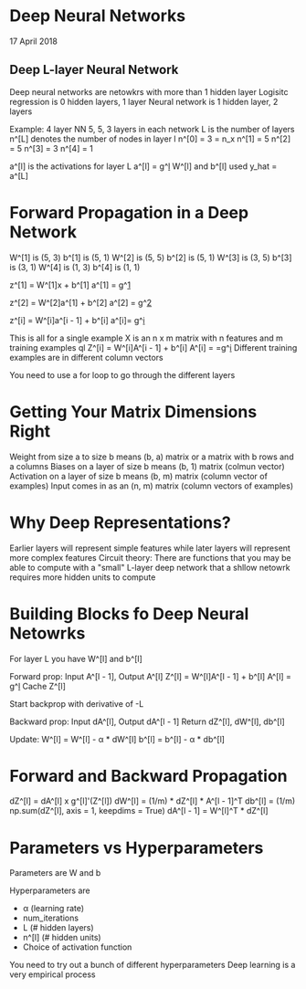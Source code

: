 # Deep Neural Networks
17 April 2018

## Deep L-layer Neural Network
Deep neural networks are netowkrs with more than 1 hidden layer
Logisitc regression is 0 hidden layers, 1 layer
Neural network is 1 hidden layer, 2 layers

Example: 4 layer NN
5, 5, 3 layers in each network
L is the number of layers
n^[L] denotes the number of nodes in layer l
n^[0] = 3 = n_x
n^[1] = 5
n^[2] = 5
n^[3] = 3
n^[4] = 1

a^[l] is the activations for layer L
a^[l] = g^[l](z^[l])
W^[l] and b^[l] used
y_hat = a^[L]

# Forward Propagation in a Deep Network
W^[1] is (5, 3)     b^[1] is (5, 1)
W^[2] is (5, 5)     b^[2] is (5, 1)
W^[3] is (3, 5)     b^[3] is (3, 1)
W^[4] is (1, 3)     b^[4] is (1, 1)

z^[1] = W^[1]x + b^[1]
a^[1] = g^[1](z^[1])

z^[2] = W^[2]a^[1] + b^[2]
a^[2] = g^[2](z^[2])

z^[i] = W^[i]a^[i - 1] + b^[i]
a^[i]= g^[i](z^[i])

This is all for a single example
X is an n x m matrix with n features and m training examples
ql
Z^[i] = W^[i]A^[i - 1] + b^[i]
A^[i] = =g^[i](Z^[i])
Different training examples are in different column vectors

You need to use a for loop to go through the different layers

# Getting Your Matrix Dimensions Right
Weight from size a to size b means (b, a) matrix or a matrix with b rows and a columns
Biases on a layer of size b means (b, 1) matrix (colmun vector)
Activation on a layer of size b means (b, m) matrix (column vector of examples)
Input comes in as an (n, m) matrix (column vectors of examples)

# Why Deep Representations?
Earlier layers will represent simple features while later layers will represent more complex features
Circuit theory:
There are functions that you may be able to compute with a "small" L-layer deep network that a shllow netowrk requires more hidden units to compute

# Building Blocks fo Deep Neural Netowrks
For layer L you have W^[l] and b^[l] 

Forward prop:
Input A^[l - 1], Output A^[l]
Z^[l] = W^[l]A^[l - 1] + b^[l]
A^[l] = g^[l](Z^[l])
Cache Z^[l]

Start backprop with derivative of -L

Backward prop:
Input dA^[l], Output dA^[l - 1]
Return dZ^[l], dW^[l], db^[l]

Update:
W^[l] = W^[l] - α * dW^[l]
b^[l] = b^[l] - α * db^[l]

# Forward and Backward Propagation
dZ^[l] = dA^[l] x g^[l]'(Z^[l])
dW^[l] = (1/m) * dZ^[l] * A^[l - 1]^T
db^[l] = (1/m) np.sum(dZ^[l], axis = 1, keepdims = True)
dA^[l - 1] = W^[l]^T * dZ^[l]

# Parameters vs Hyperparameters
Parameters are W and b
    
Hyperparameters are 
 - α (learning rate)
 - num_iterations
 - L (# hidden layers)
 - n^[l] (# hidden units)
 - Choice of activation function

You need to try out a bunch of different hyperparameters
Deep learning is a very empirical process

